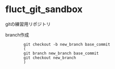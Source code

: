 fluct_git_sandbox
=================

gitの練習用リポジトリ

 branch作成

            git checkout -b new_branch base_commit
            (
            git branch new_branch base_commit
            git checkout new_branch
            )
